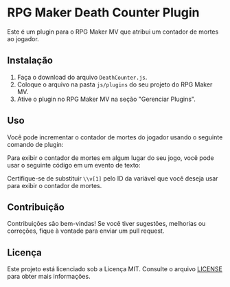 # RPG Maker Death Counter Plugin

Este é um plugin para o RPG Maker MV que atribui um contador de mortes ao jogador.

## Instalação

1. Faça o download do arquivo `DeathCounter.js`.
2. Coloque o arquivo na pasta `js/plugins` do seu projeto do RPG Maker MV.
3. Ative o plugin no RPG Maker MV na seção "Gerenciar Plugins".

## Uso

Você pode incrementar o contador de mortes do jogador usando o seguinte comando de plugin:

Para exibir o contador de mortes em algum lugar do seu jogo, você pode usar o seguinte código em um evento de texto:


Certifique-se de substituir `\\v[1]` pelo ID da variável que você deseja usar para exibir o contador de mortes.

## Contribuição

Contribuições são bem-vindas! Se você tiver sugestões, melhorias ou correções, fique à vontade para enviar um pull request.

## Licença

Este projeto está licenciado sob a Licença MIT. Consulte o arquivo [LICENSE](LICENSE) para obter mais informações.
